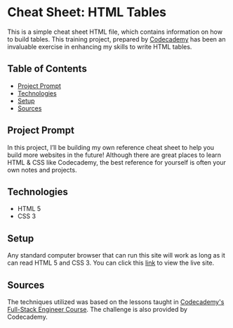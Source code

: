 # **Cheat Sheet: HTML Tables**

This is a simple cheat sheet HTML file, which contains information on how to build tables. This training project, prepared by [Codecademy](https://www.codecademy.com/learn/paths/full-stack-engineer-career-path) has been an invaluable exercise in enhancing my skills to write HTML tables.

## Table of Contents

- [Project Prompt](#project-prompt)
- [Technologies](#technologies)
- [Setup](#setup)
- [Sources](#sources)

## Project Prompt

In this project, I’ll be building my own reference cheat sheet to help you build more websites in the future! Although there are great places to learn HTML & CSS like Codecademy, the best reference for yourself is often your own notes and projects.

## Technologies

- HTML 5
- CSS 3

## Setup

Any standard computer browser that can run this site will work as long as it can read HTML 5 and CSS 3. You can click this [link](https://daniellabrador.github.io/codecademy-build_your_own_cheat_sheet/) to view the live site.

## Sources

The techniques utilized was based on the lessons taught in [Codecademy's Full-Stack Engineer Course](https://www.codecademy.com/learn/paths/full-stack-engineer-career-path
). The challenge is also provided by Codecademy.
